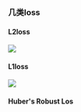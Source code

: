 ### 几类loss
####  L2loss
![](http://latex.codecogs.com/svg.latex?l(y,y')=\frac{1}{2}(y-y')^2)
#### L1loss
![](http://latex.codecogs.com/svg.latex?l(y,y')=|y-y'|)
#### Huber's Robust Los


